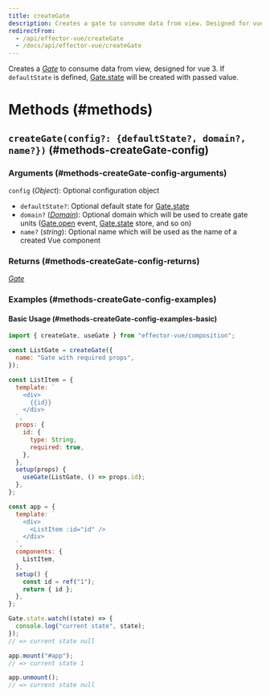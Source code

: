 ```yaml
---
title: createGate
description: Creates a gate to consume data from view. Designed for vue 3
redirectFrom:
  - /api/effector-vue/createGate
  - /docs/api/effector-vue/createGate
---
```


Creates a [_Gate_](/apieffector-vue/Gate) to consume data from view, designed for vue 3. If `defaultState` is defined, [Gate.state](/apieffector-vue/Gate#state) will be created with passed value.

# Methods (#methods)

## `createGate(config?: {defaultState?, domain?, name?})` (#methods-createGate-config)

### Arguments (#methods-createGate-config-arguments)

`config` (_Object_): Optional configuration object

- `defaultState?`: Optional default state for [Gate.state](/en/api/effector-vue/Gate#state)
- `domain?` ([_Domain_](/en/api/effector/Domain)): Optional domain which will be used to create gate units ([Gate.open](/en/api/effector-vue/Gate#open) event, [Gate.state](/en/api/effector-vue/Gate#state) store, and so on)
- `name?` (_string_): Optional name which will be used as the name of a created Vue component

### Returns (#methods-createGate-config-returns)

[_Gate_](/en/api/effector-vue/Gate)

### Examples (#methods-createGate-config-examples)

#### Basic Usage (#methods-createGate-config-examples-basic)

```js
import { createGate, useGate } from "effector-vue/composition";

const ListGate = createGate({
  name: "Gate with required props",
});

const ListItem = {
  template: `
    <div>
      {{id}}
    </div>
  `,
  props: {
    id: {
      type: String,
      required: true,
    },
  },
  setup(props) {
    useGate(ListGate, () => props.id);
  },
};

const app = {
  template: `
    <div>
      <ListItem :id="id" />
    </div>
  `,
  components: {
    ListItem,
  },
  setup() {
    const id = ref("1");
    return { id };
  },
};

Gate.state.watch((state) => {
  console.log("current state", state);
});
// => current state null

app.mount("#app");
// => current state 1

app.unmount();
// => current state null
```
